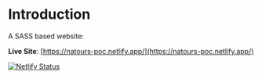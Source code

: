 # Introduction

A SASS based website:

**Live Site**: [https://natours-poc.netlify.app/](https://natours-poc.netlify.app/)

[![Netlify Status](https://api.netlify.com/api/v1/badges/706dc5ec-6cc8-432c-a691-2e0ec54461ed/deploy-status)](https://app.netlify.com/sites/natours-poc/deploys)